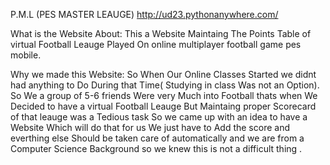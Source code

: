 P.M.L (PES MASTER LEAUGE)
http://ud23.pythonanywhere.com/

What is the Website About:
This a Website Maintaing The Points Table of virtual Football Leauge Played On online multiplayer football game pes mobile. 

Why we made this Website:
So When Our Online Classes Started we didnt had anything to Do During that Time( Studying in class Was not an Option). So We a group of 5-6 friends Were very Much  into Football
thats when We Decided to have a virtual Football Leauge  But Maintaing proper Scorecard of that leauge was a Tedious task So we came up with an idea to have a Website Which will do that for us We just have to Add the score and everthing else Should be taken care of automatically and we are from a Computer Science Background so we knew this is not a difficult thing .





